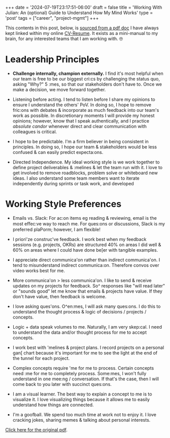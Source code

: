 +++
date = '2024-07-19T23:17:51-06:00'
draft = false
title = 'Working With Julian: An (optional) Guide to Understand How My Mind Works'
type = 'post'
tags = ["career", "project-mgmt"]
+++

This contents in this post, below, is <a href="https://julianwest.me/Resume/Working%20with%20Julian.pdf">sourced from a pdf doc</a> I have always kept linked within my online [CV-Resume](https://julianwest.me/Resume/).  It exists as a mini-manual to my brain, for any interested teams that I am working with. 🤓 <br />

# Leadership Principles <br />
- **Challenge internally, champion externally.** I find it's most helpful when our team is free
to be our biggest cri:cs by challenging the status quo, asking "Why?" 5 :mes, so that our
stakeholders don't have to. Once we make a decision, we move forward together. <br />

- Listening before acting. I tend to listen before I share my opinions to ensure I
understand the others' PoV. In doing so, I hope to remove fric:ons with debates & incorporate
as much feedback into our team's work as possible. In discretionary moments I will provide my
honest opinions; however, know that I speak authentically, and I practice *absolute candor*
whenever direct and clear communication with colleagues is critical. <br />

- I hope to be predictable. I'm a firm believer in being consistent in principles. In doing so,
I hope our team & stakeholders would be less confused & can easily predict expecta:ons. <br />

- Directed Independence. My ideal working style is we work together to define project
deliverables & :melines & let the team run with it. I love to get involved to remove roadblocks,
problem solve or whiteboard new ideas. I also understand some team members want to iterate
independently during sprints or task work, and developed <br />

# Working Style Preferences

- Emails vs. Slack: For ac:on items eg reading & reviewing, email is the most eﬀec:ve way
to reach me. For ques:ons or discussions, Slack is my preferred plaPorm; however, I am flexible! <br />

- I priori'ze construc've feedback. I work best when my feedback sessions (e.g. projects,
OKRs) are structured 40% on areas I did well & 60% on areas where I could have done be[er
with tangible examples. <br />

- I appreciate direct communica'on rather than indirect communica'on. I tend to
misunderstand indirect communica:on. Therefore convos over video works best for me. <br />

- More communica'on > less communica'on. I like to send & receive updates on my
projects for feedback. So^ responses like "will read later" or "sounds good" let me know that
emails & projects have value. If they don't have value, then feedback is welcome. <br />

- I love asking ques'ons. O^en:mes, I will ask many ques:ons. I do this to understand
the thought process & logic of decisions / projects / concepts. <br />

- Logic + data speak volumes to me. Naturally, I am very skep:cal. I need to understand
the data and/or thought process for me to accept concepts. <br />

- I work best with 'melines & project plans. I record projects on a personal gan[ chart
because it's important for me to see the light at the end of the tunnel for each project. <br />

- Complex concepts require 'me for me to process. Certain concepts need :me for me to
completely process. Some:mes, I won't fully understand in one mee:ng / conversation. If that's
the case, then I will come back to you later with succinct ques:ons. <br />

- I am a visual learner. The best way to explain a concept to me is to visualize it. I love
visualizing things because it allows me to easily understand how things are connected. <br />

- I'm a goofball. We spend too much time at work not to enjoy it. I love cracking
jokes, sharing memes & talking about personal interests. <br />


<a href="https://julianwest.me/Resume/Working%20with%20Julian.pdf">Click here for the original pdf</a>.